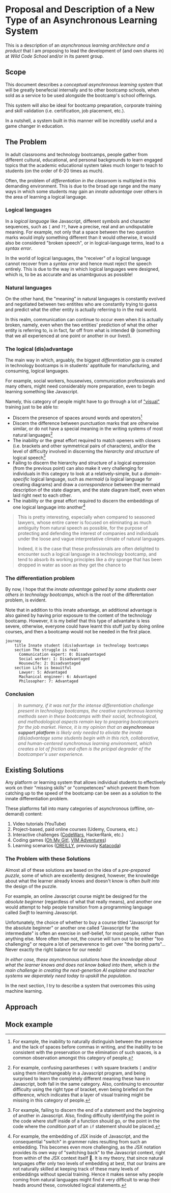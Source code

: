 # Proposal and Description of a New Type of an Asynchronous Learning System

This is a description of an _asynchronous learning architecture and a product_ that I am proposing to lead the development of (and own shares in) at _Wild Code School_ and/or in its parent group.

## Scope

This document describes a _conceptual asynchronous learning system_ that will be greatly benefecial internally and to other bootcamp schools, when sold as a service to be used alongside the bootcamp's school offerings.

This system will also be ideal for bootcamp preparation, corporate training and skill validation (i.e. certification, job placement, etc.).

In a nutshell, a system built in this manner will be incredibly useful and a game changer in education.

## The Problem

In adult classrooms and technology bootcamps, people gather from different cultural, educational, and personal backgrounds to learn engaged topics that the academic educational system takes much longer to teach to students (on the order of 6-20 times as much). 

Often, the problem of _differentiation in the classroom_ is multipled in this demanding environment. This is due to the broad age range and the many ways in which some students may gain an _innate advantage_ over others in the area of learning a logical language.

### Logical languages

In a _logical language_ like Javascript, different symbols and character sequences, such as `[` and `??`, have a precise, real and an undisputable meaning. For example, not only that a space between the two question marks would imply something different than it would otherwise, it would also be considered "broken speech", or in logical-language terms, lead to a _syntax error_.

In the world of logical languages, the "receiver" of a logical language cannot recover from a _syntax error_ and hence must reject the speech entirely. This is due to the way in which logical languages were designed, which is, to be as accurate and as unambiguous as possible!

### Natural languages

On the other hand, the "meaning" in natural languages is constantly evolved and negotiated between two entitites who are constantly trying to guess and predict what the other entity is actually referring to in the real world.

In this realm, communication can continue to occur even when it is actually broken, namely, even when the two entities' prediction of what the other entity is referring to, is in fact, far off from what is intended 😅 (something that we all experienced at one point or another in our lives!). 

### The logical (dis)advantage

The main way in which, arguably, the biggest _differentiation gap_ is created in technology bootcamps is in students' apptitude for manufacturing, and consuming, logical languages.

For example, social workers, housewives, communication professionals and many others, might need considerably more preparation, even to begin learning something like Javascript.

Namely, this category of people might have to go through a lot of ["visual"](https://en.wikipedia.org/wiki/Visual_word_form_area) training just to be able to:

- Discern the presence of spaces around words and operators[^1]
- Discern the difference between punctuation marks that are otherwise similar, or do not have a special meaning in the writing systems of most natural languages[^2]
- The inability or the great effort required to match openers with closers (i.e. brackets and other symmetrical pairs of characters), and/or the level of difficulty involved in discerning the _hierarchy and structure_ of logical speech[^3]
- Failing to discern the hierarchy and structure of a logical expression (from the previous point) can also make it very challenging for individuals in this category to look at a relatively-simple, but a _domain-specific_ logical language, such as _mermaid_ (a logical language for creating diagrams) and draw a _correspondence_ between the mermaid description of the state diagram, and the state diagram itself, even when laid right next to each other.
- The inability or the great effort required to discern the embeddings of one logical language into another[^4]

[^1]: For example, the inability to naturally distinguish between the presence and the lack of spaces before commas in writing, and the inability to be consistent with the preservation or the elimination of such spaces, is a common observation amongst this category of people.
[^2]: For example, confusing parantheses `(` with square brackets `[` and/or using them interchangeably in a Javascript program, and being surprised to learn the completely different meaning these have in Javascript, both fall in the same category. Also, continuing to encounter difficulty using the right type of bracket, even being briefed on the difference, which indicates that a layer of visual training might be missing in this category of people.
[^3]: For example, failing to discern the end of a statement and the beginning of another in Javascript. Also, finding difficulty identifying the point in the code where stuff inside of a function should go, or the point in the code where the _condition part_ of an `if` statement should be placed.
[^4]: For example, the embedding of JSX inside of Javascript, and the consequential "switch" in grammer rules resulting from such  an embedding. This becomes even more challenging, as the JSX notation provides its own way of "switching back" to the Javascript context, right from within of the JSX context itself 🤯. It is my theory, that since natural languages offer only two levels of embedding at best, that our brains are not naturally skilled at keeping track of these many levels of embeddings without special training. Hence it makes sense why people coming from natural languages might find it very difficult to wrap their heads around these, convoluted logical statements.

> This is pretty interesting, especially when compared to seasoned lawyers, whose entire career is focused on eliminating as much ambiguity from natural speech as possible, for the purpose of protecting and defending the interest of companies and individuals under the loose and vague interpretative climate of natural languages.
>
> Indeed, it is the case that these professionals are often delighted to encounter such a logical language in a technology bootcamp, and tend to absorb its working principles like a dry sponge that has been dropped in water as soon as they get the chance to

### The differentiation problem

By now, I hope that the _innate advantage gained by some students over others in technology bootcamps_, which is the root of the differentation problem, is evident.

Note that in addition to this innate advantage, an additional advantage is also gained by having prior exposure to the content of the technology bootcamp. However, it is my belief that this type of advantahe is less severe, otherwise, everyone could have learnt this stuff just by doing online courses, and then a bootcamp would not be needed in the first place.

```mermaid
journey
    title Innate student (dis)advantage in technology bootcamps
    section The struggle is real
      Communication expert: 0: Disadvantaged
      Social worker: 1: Disadvantaged
      Housewife: 2: Disadvantaged
    section Life is beauitful
      Lawyer: 5: Advantaged
      Machanical engineer: 6: Advantaged
      Philosopher: 7: Advantaged
```

### Conclusion

> _In summary, if it was not for the intense differentiation challenge present in technology bootcamps, the creative synchronous learning methods seen in these bootcamps with their social, technological, and methodological aspects remain key to preparing bootcampers for the job market. Hence, it is my opinion that an **asynchronous support platform** is likely only needed to eliviate the innate (dis)advantage some students begin with in this rich, collaborative, and human-centered synchronous learning environment, which creates a lot of friction and often is the pricipal degrader of the bootcamper's user experience._

## Existing Solutions

Any platform or learning system that allows individual students to effectively work on their "missing skills" or "competences" which prevent them from catching up to the speed of the bootcamp can be seen as a solution to the innate differentiation problem.

These platforms fall into many categories of asynchronous (offline, on-demand) content:
1. Video tutorials (YouTube)
2. Project-based, paid online courses (Udemy, Coursera, etc.)
3. Interactive challenges ([CodeWars](https://www.codewars.com/kata/latest/my-languages?beta=false), HackerRank, etc.)
4. Coding games ([Oh My Git!](https://ohmygit.org/), [VIM Adventures](https://vim-adventures.com/))
5. Learning scenarios ([OREILLY](https://www.oreilly.com/work-with-us/build-interactive-learning.html), previously [Katacoda](https://www.katacoda.com/))

### The Problem with these Solutions

Almost all of these solutions are based on the idea of a _pre-prepared puzzle_, some of which are excellently designed, however, the knowledge about what the learner already knows and doesn't know is often _built into_ the design of the puzzle.

For example, an online Javascript course might be designed for the _absolute beginner_ (regardless of what that really means), and another one would attempt to help people transition from a programming language called _Swift_ to learning Javascript.

Unfortunately, the choice of whether to buy a course titled "Javascript for the absolute beginner" or another one called "Javascript for the intermediate" is often an exercise in self-belief, for most people, rather than anything else. More often than not, the course will turn out to be either "too challenging" or require a lot of perseverence to get over "the boring parts"... Never exactly the right balance for our needs!

_In either case, these asynchronous solutions have the knowledge about what the learner knows and does not know baked into them, which is the main challenge in creating the next-genertion AI explainer and teacher systems we deperately need today to upskill the population._

In the next section, I try to describe a system that overcomes this using machine learning.

## Approach

## Mock example
